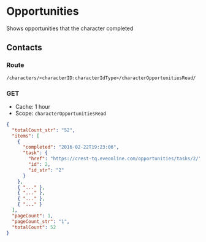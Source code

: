 # Opportunities
Shows opportunities that the character completed

## Contacts
### Route
``/characters/<characterID:characterIdType>/characterOpportunitiesRead/``

### GET
* Cache: 1 hour
* Scope: `characterOpportunitiesRead`


```json
{
  "totalCount_str": "52",
  "items": [
    {
      "completed": "2016-02-22T19:23:06",
      "task": {
        "href": "https://crest-tq.eveonline.com/opportunities/tasks/2/",
        "id": 2,
        "id_str": "2"
      }
    },
    { "..." },
    { "..." },
    { "..." },
    { "..." }
  ],
  "pageCount": 1,
  "pageCount_str": "1",
  "totalCount": 52
}
```